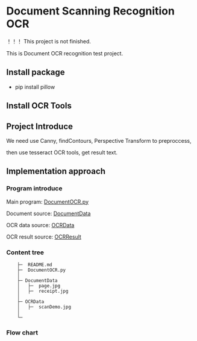 # Document Scanning Recognition OCR



！！！
This project is not finished.












This is Document OCR recognition test project.


## Install package

- pip install pillow



## Install OCR Tools




## Project Introduce

We need use Canny, findContours, Perspective Transform to preproccess,

then use tesseract OCR tools, get result text.



## Implementation approach

### Program introduce

Main program: [DocumentOCR.py](DocumentOCR.py)

Document source: [DocumentData](./DocumentData)

OCR data source: [OCRData](./OCRData)

OCR result source: [OCRResult](./OCRResult)



### Content tree
    
    
        ├─  README.md
        ├─  DocumentOCR.py
        │
        ├─ DocumentData
        │   ├─  page.jpg
        │   ├─  receipt.jpg
        │
        ├─ OCRData
        │   ├─  scanDemo.jpg
        │
        └─ 



### Flow chart

![]()

